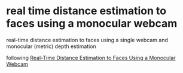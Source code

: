 # real time distance estimation to faces using a monocular webcam

real-time distance estimation to faces using a single webcam and monocular (metric) depth estimation

following [Real-Time Distance Estimation to Faces Using a Monocular Webcam](https://levelup.gitconnected.com/real-time-distance-estimation-to-faces-with-a-monocular-web-cam-4f621821ca17)